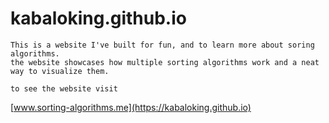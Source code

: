# kabaloking.github.io
	This is a website I've built for fun, and to learn more about soring algorithms.
	the website showcases how multiple sorting algorithms work and a neat way to visualize them.
	
	to see the website visit 
[www.sorting-algorithms.me](https://kabaloking.github.io)

